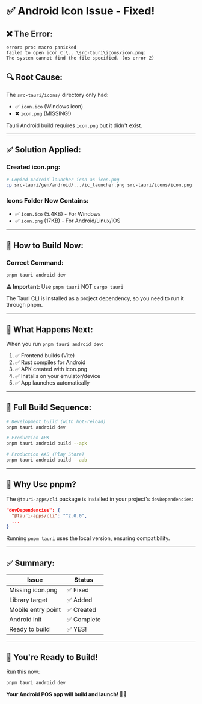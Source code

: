 # ✅ Android Icon Issue - Fixed!

## ❌ **The Error:**
```
error: proc macro panicked
failed to open icon C:\...\src-tauri\icons/icon.png: 
The system cannot find the file specified. (os error 2)
```

## 🔍 **Root Cause:**
The `src-tauri/icons/` directory only had:
- ✅ `icon.ico` (Windows icon)
- ❌ `icon.png` (MISSING!)

Tauri Android build requires `icon.png` but it didn't exist.

---

## ✅ **Solution Applied:**

### **Created icon.png:**
```bash
# Copied Android launcher icon as icon.png
cp src-tauri/gen/android/.../ic_launcher.png src-tauri/icons/icon.png
```

### **Icons Folder Now Contains:**
- ✅ `icon.ico` (5.4KB) - For Windows
- ✅ `icon.png` (17KB) - For Android/Linux/iOS

---

## 🚀 **How to Build Now:**

### **Correct Command:**
```bash
pnpm tauri android dev
```

**⚠️ Important:** Use `pnpm tauri` NOT `cargo tauri`

The Tauri CLI is installed as a project dependency, so you need to run it through pnpm.

---

## 📱 **What Happens Next:**

When you run `pnpm tauri android dev`:

1. ✅ Frontend builds (Vite)
2. ✅ Rust compiles for Android
3. ✅ APK created with icon.png
4. ✅ Installs on your emulator/device
5. ✅ App launches automatically

---

## 🎯 **Full Build Sequence:**

```bash
# Development build (with hot-reload)
pnpm tauri android dev

# Production APK
pnpm tauri android build --apk

# Production AAB (Play Store)
pnpm tauri android build --aab
```

---

## 🔧 **Why Use pnpm?**

The `@tauri-apps/cli` package is installed in your project's `devDependencies`:

```json
"devDependencies": {
  "@tauri-apps/cli": "^2.0.0",
  ...
}
```

Running `pnpm tauri` uses the local version, ensuring compatibility.

---

## ✅ **Summary:**

| Issue | Status |
|-------|--------|
| Missing icon.png | ✅ Fixed |
| Library target | ✅ Added |
| Mobile entry point | ✅ Created |
| Android init | ✅ Complete |
| Ready to build | ✅ YES! |

---

## 🎊 **You're Ready to Build!**

Run this now:

```bash
pnpm tauri android dev
```

**Your Android POS app will build and launch! 📱✨**
